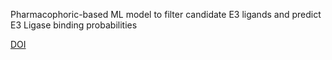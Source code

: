 Pharmacophoric-based ML model to filter candidate E3 ligands and predict E3 Ligase binding probabilities

[DOI](https://doi.org/10.1101/2023.08.10.552794)


